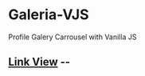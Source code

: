 # Galeria-VJS
Profile Galery Carrousel with Vanilla JS

## [Link View](https://codigo33.github.io/Galeria-VJS/) --
